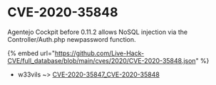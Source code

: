 # CVE-2020-35848

Agentejo Cockpit before 0.11.2 allows NoSQL injection via the Controller/Auth.php newpassword function.

{% embed url="https://github.com/Live-Hack-CVE/full_database/blob/main/cves/2020/CVE-2020-35848.json" %}


* w33vils ~> [CVE-2020-35847_CVE-2020-35848](https://www.alice-snow.ru/2020/database/cve-2020-35848/cve-2020-35847_cve-2020-35848-w33vils)